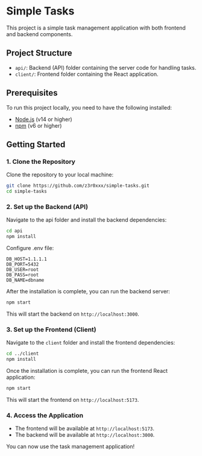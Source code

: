 # Simple Tasks

This project is a simple task management application with both frontend and backend components.

## Project Structure

- `api/`: Backend (API) folder containing the server code for handling tasks.
- `client/`: Frontend folder containing the React application.

## Prerequisites

To run this project locally, you need to have the following installed:

- [Node.js](https://nodejs.org/) (v14 or higher)
- [npm](https://www.npmjs.com/) (v6 or higher)

## Getting Started

### 1. Clone the Repository

Clone the repository to your local machine:

```bash
git clone https://github.com/z3r0xxx/simple-tasks.git
cd simple-tasks
```

### 2. Set up the Backend (API)

Navigate to the api folder and install the backend dependencies:

```bash
cd api
npm install
```

Configure .env file:
```
DB_HOST=1.1.1.1
DB_PORT=5432
DB_USER=root
DB_PASS=root
DB_NAME=dbname
```

After the installation is complete, you can run the backend server:

```bash
npm start
```

This will start the backend on `http://localhost:3000`.

### 3. Set up the Frontend (Client)

Navigate to the `client` folder and install the frontend dependencies:

```bash
cd ../client
npm install
```

Once the installation is complete, you can run the frontend React application:

```bash
npm start
```

This will start the frontend on `http://localhost:5173`.

### 4. Access the Application

- The frontend will be available at `http://localhost:5173`.
- The backend will be available at `http://localhost:3000`.

You can now use the task management application!